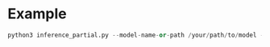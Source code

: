# Example

```py
python3 inference_partial.py --model-name-or-path /your/path/to/model --prompt-file prompt.txt
```

